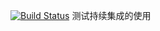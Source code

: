 [![Build Status](https://travis-ci.org/cnych/flask-microservices-users.svg?branch=master)](https://travis-ci.org/cnych/flask-microservices-users)
测试持续集成的使用